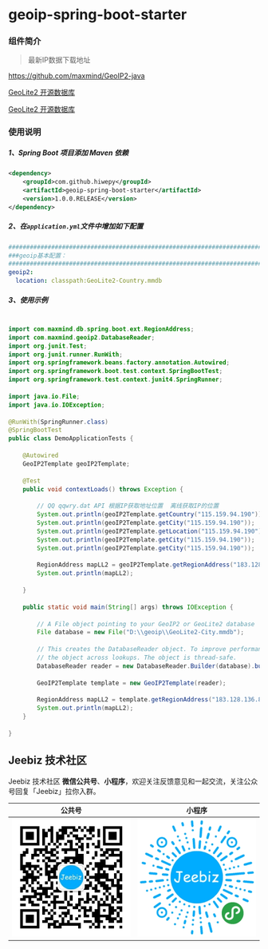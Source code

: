 # geoip-spring-boot-starter

### 组件简介

> 最新IP数据下载地址

https://github.com/maxmind/GeoIP2-java

[GeoLite2 开源数据库](https://github.com/gongruihua/geoip2)

[GeoLite2 开源数据库](https://github.com/P3TERX/GeoLite.mmdb)


### 使用说明

##### 1、Spring Boot 项目添加 Maven 依赖

``` xml
<dependency>
	<groupId>com.github.hiwepy</groupId>
	<artifactId>geoip-spring-boot-starter</artifactId>
	<version>1.0.0.RELEASE</version>
</dependency>
```

##### 2、在`application.yml`文件中增加如下配置

```yaml
################################################################################################################
###geoip基本配置：
################################################################################################################
geoip2:
  location: classpath:GeoLite2-Country.mmdb
```

##### 3、使用示例

```java

import com.maxmind.db.spring.boot.ext.RegionAddress;
import com.maxmind.geoip2.DatabaseReader;
import org.junit.Test;
import org.junit.runner.RunWith;
import org.springframework.beans.factory.annotation.Autowired;
import org.springframework.boot.test.context.SpringBootTest;
import org.springframework.test.context.junit4.SpringRunner;

import java.io.File;
import java.io.IOException;

@RunWith(SpringRunner.class)
@SpringBootTest
public class DemoApplicationTests {

    @Autowired
    GeoIP2Template geoIP2Template;

    @Test
    public void contextLoads() throws Exception {

        // QQ qqwry.dat API 根据IP获取地址位置  离线获取IP的位置
        System.out.println(geoIP2Template.getCountry("115.159.94.190"));
        System.out.println(geoIP2Template.getCity("115.159.94.190"));
        System.out.println(geoIP2Template.getLocation("115.159.94.190"));
        System.out.println(geoIP2Template.getCity("115.159.94.190"));
        System.out.println(geoIP2Template.getCity("115.159.94.190"));

        RegionAddress mapLL2 = geoIP2Template.getRegionAddress("183.128.136.82"); // lng：116.86380647644208  lat：38.297615350325717
        System.out.println(mapLL2);

    }

    public static void main(String[] args) throws IOException {

        // A File object pointing to your GeoIP2 or GeoLite2 database
        File database = new File("D:\\geoip\\GeoLite2-City.mmdb");

        // This creates the DatabaseReader object. To improve performance, reuse
        // the object across lookups. The object is thread-safe.
        DatabaseReader reader = new DatabaseReader.Builder(database).build();

        GeoIP2Template template = new GeoIP2Template(reader);

        RegionAddress mapLL2 = template.getRegionAddress("183.128.136.82"); // lng：116.86380647644208  lat：38.297615350325717
        System.out.println(mapLL2);
    }

}
```

## Jeebiz 技术社区

Jeebiz 技术社区 **微信公共号**、**小程序**，欢迎关注反馈意见和一起交流，关注公众号回复「Jeebiz」拉你入群。

|公共号|小程序|
|---|---|
| ![](https://raw.githubusercontent.com/hiwepy/static/main/images/qrcode_for_gh_1d965ea2dfd1_344.jpg)| ![](https://raw.githubusercontent.com/hiwepy/static/main/images/gh_09d7d00da63e_344.jpg)|





